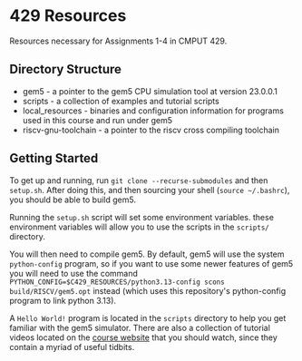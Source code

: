 # 429 Resources
Resources necessary for Assignments 1-4 in CMPUT 429.

## Directory Structure
- gem5 - a pointer to the gem5 CPU simulation tool at version 23.0.0.1
- scripts - a collection of examples and tutorial scripts
- local_resources - binaries and configuration information for programs used in this course and run under gem5
- riscv-gnu-toolchain - a pointer to the riscv cross compiling toolchain

## Getting Started

To get up and running, run `git clone --recurse-submodules` and then `setup.sh`. After doing this, and then sourcing your shell (`source ~/.bashrc`), you should be able to build gem5.

Running the `setup.sh` script will set some environment variables. these environment variables will allow you to use the scripts in the `scripts/` directory.

You will then need to compile gem5. By default, gem5 will use the system `python-config` program, so if you want to use some newer features of gem5 you will need to use the command `PYTHON_CONFIG=$C429_RESOURCES/python3.13-config scons build/RISCV/gem5.opt` instead (which uses this repository's python-config program to link python 3.13).

A `Hello World!` program is located in the `scripts` directory to help you get familiar with the gem5 simulator. There are also a collection of tutorial videos located on the [course website](https://cmput429.github.io/429-website/) that you should watch, since they contain a myriad of useful tidbits.
